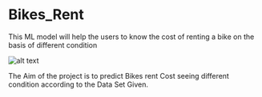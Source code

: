 # Bikes_Rent
This ML model will help the users to know the cost of renting a bike on the basis of different condition

![alt text](https://image.freepik.com/free-vector/city-bike-rental-bicycle-rental-electronic-system-people-rent-bicycling-smart-service-cartoon-illustration_169479-332.jpg)


 The Aim of the project is to predict Bikes rent Cost seeing different condition according to the Data Set Given.
 
 

